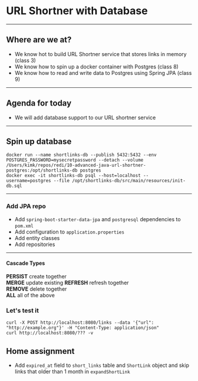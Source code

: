 # URL Shortner with Database

----

## Where are we at?

* We know hot to build URL Shortner service that stores links in memory (class 3)
* We know how to spin up a docker container with Postgres (class 8)
* We know how to read and write data to Postgres using Spring JPA (class 9)

----

## Agenda for today
* We will add database support to our URL shortner service

----

## Spin up database
```
docker run --name shortlinks-db --publish 5432:5432 --env POSTGRES_PASSWORD=mysecretpassword --detach --volume /Users/kimk/repos/redi/10-advanced-java-url-shortner-postgres:/opt/shortlinks-db postgres
docker exec -it shortlinks-db psql --host=localhost --username=postgres --file /opt/shortlinks-db/src/main/resources/init-db.sql
```

----

### Add JPA repo

* Add `spring-boot-starter-data-jpa` and `postgresql` dependencies to `pom.xml`
* Add configuration to `application.properties`
* Add entity classes
* Add repositories

----
#### Cascade Types
**PERSIST** create together  
**MERGE** update existing
**REFRESH** refresh together  
**REMOVE** delete together  
**ALL** all of the above
### Let's test it

```
curl -X POST http://localhost:8080/links --data '{"url": "http://example.org"}' -H "Content-Type: application/json"
curl http://localhost:8080/??? -v

```

## Home assignment
* Add `expired_at` field to `short_links` table and `ShortLink` object and skip links that older than 1 month in `expandShortLink`
